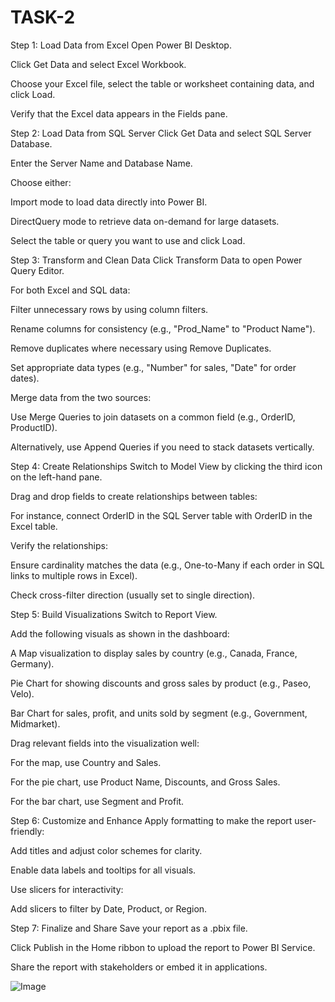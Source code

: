 # TASK-2

Step 1: Load Data from Excel
Open Power BI Desktop.

Click Get Data and select Excel Workbook.

Choose your Excel file, select the table or worksheet containing data, and click Load.

Verify that the Excel data appears in the Fields pane.

Step 2: Load Data from SQL Server
Click Get Data and select SQL Server Database.

Enter the Server Name and Database Name.

Choose either:

Import mode to load data directly into Power BI.

DirectQuery mode to retrieve data on-demand for large datasets.

Select the table or query you want to use and click Load.

Step 3: Transform and Clean Data
Click Transform Data to open Power Query Editor.

For both Excel and SQL data:

Filter unnecessary rows by using column filters.

Rename columns for consistency (e.g., "Prod_Name" to "Product Name").

Remove duplicates where necessary using Remove Duplicates.

Set appropriate data types (e.g., "Number" for sales, "Date" for order dates).

Merge data from the two sources:

Use Merge Queries to join datasets on a common field (e.g., OrderID, ProductID).

Alternatively, use Append Queries if you need to stack datasets vertically.

Step 4: Create Relationships
Switch to Model View by clicking the third icon on the left-hand pane.

Drag and drop fields to create relationships between tables:

For instance, connect OrderID in the SQL Server table with OrderID in the Excel table.

Verify the relationships:

Ensure cardinality matches the data (e.g., One-to-Many if each order in SQL links to multiple rows in Excel).

Check cross-filter direction (usually set to single direction).

Step 5: Build Visualizations
Switch to Report View.

Add the following visuals as shown in the dashboard:

A Map visualization to display sales by country (e.g., Canada, France, Germany).

Pie Chart for showing discounts and gross sales by product (e.g., Paseo, Velo).

Bar Chart for sales, profit, and units sold by segment (e.g., Government, Midmarket).

Drag relevant fields into the visualization well:

For the map, use Country and Sales.

For the pie chart, use Product Name, Discounts, and Gross Sales.

For the bar chart, use Segment and Profit.

Step 6: Customize and Enhance
Apply formatting to make the report user-friendly:

Add titles and adjust color schemes for clarity.

Enable data labels and tooltips for all visuals.

Use slicers for interactivity:

Add slicers to filter by Date, Product, or Region.

Step 7: Finalize and Share
Save your report as a .pbix file.

Click Publish in the Home ribbon to upload the report to Power BI Service.

Share the report with stakeholders or embed it in applications.

![Image](https://github.com/user-attachments/assets/5b870f7e-9e43-4269-9eee-0f674540a821)

